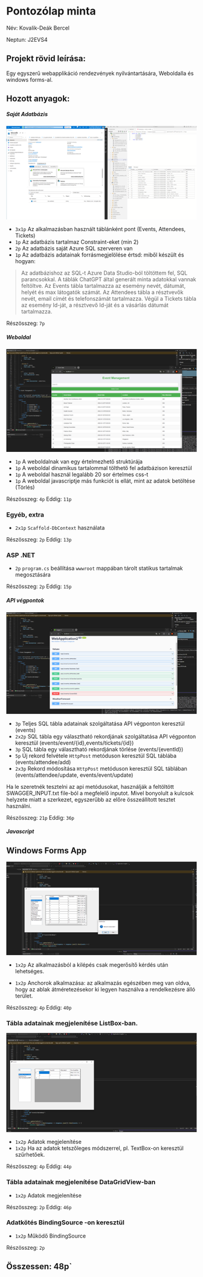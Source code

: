 # Pontozólap minta
Név: Kovalik-Deák Bercel    

Neptun: J2EVS4

## Projekt rövid leírása:
Egy egyszerű webapplikáció rendezvények nyilvántartására, Weboldalla és windows forms-al.


## Hozott anyagok:

##### Saját Adatbázis

![azure](./azure.png)
- `3x1p` Az alkalmazásban használt táblánként pont (Events, Attendees, Tickets)
- `1p` Az adatbázis tartalmaz Constraint-eket (min 2)
- `2p` Az adatbázis saját Azure SQL szerveren van
- `1p` Az adatbázis adatainak forrásmegjelölése értsd: miből készült és hogyan:
>Az adatbázishoz az SQL-t Azure Data Studio-ból töltöttem fel, SQL parancsokkal. A táblák ChatGPT által generált minta adatokkal vannak feltöltve. Az Events tábla tartalmazza az esemény nevét, dátumát, helyét és max látogatók számát. Az Attendees tábla a résztvevők nevét, email címét és telefonszámát tartalmazza. Végül a Tickets tábla az esemény Id-ját, a résztvevő Id-ját és a vásárlás dátumát tartalmazza.

Részösszeg: `7p`

##### Weboldal

![weboldal](./webolda.png)

- `1p` A weboldalnak van egy értelmezhető struktúrája
- `1p` A weboldal dinamikus tartalommal tölthető fel adatbázison keresztül
- `1p` A weboldal használ legalább 20 sor értelmes css-t
- `1p` A weboldal javascriptje más funkciót is ellát, mint az adatok betöltése (Törlés)

Részösszeg: `4p`
Eddig: `11p`

### Egyéb, extra

- `2x1p`  `Scaffold-DbContext` használata

Részösszeg: `2p`
Eddig: `13p`


### ASP .NET 

- `2p`  `program.cs` beállítása `wwwroot` mappában tárolt statikus tartalmak megosztására

Részösszeg: `2p`
Eddig: `15p`

##### API végpontok

![swagger](./swagger.PNG)

- `3p` Teljes SQL tábla adatainak szolgáltatása API végponton keresztül (events)
- `2x2p` SQL tábla egy választható rekordjának szolgáltatása API végponton keresztül (events/event/{id},events/tickets/{id})
- `3p` SQL tábla egy választható rekordjának törlése (events/{eventId})
- `5p` Új rekord felvétele `HttpPost` metóduson keresztül SQL táblába (events/attendee/add)
- `2x3p` Rekord módosítása `HttpPost` metóduson keresztül SQL táblában (events/attendee/update, events/event/update)

Ha le szeretnék tesztelni az api metódusokat, használják a feltöltött SWAGGER_INPUT.txt file-ból a megfelelő inputot. Mivel bonyolult a kulcsok helyzete miatt a szerkezet, egyszerűbb az előre összeállított tesztet használni.

Részösszeg: `21p`
Eddig: `36p`

##### Javascript

## Windows Forms App

![exit](./kilepes.PNG)

- `1x2p` Az alkalmazásból a kilépés csak megerősítő kérdés után lehetséges.
 
- `1x2p` Anchorok alkalmazása: az alkalmazás egészében meg van oldva, hogy az ablak átméretezésekor ki legyen használva a rendelkezésre álló terület.

Részösszeg: `4p`
Eddig: `40p`

### Tábla adatainak megjelenítése ListBox-ban.

![szures](./szures.PNG)

- `1x2p` Adatok megjelenítése
- `1x2p` Ha az adatok tetszőleges módszerrel, pl. TextBox-on keresztül szűrhetőek.

Részösszeg: `4p`
Eddig: `44p`
 
### Tábla adatainak megjelenítése DataGridView-ban
- `1x2p` Adatok megjelenítése

Részösszeg: `2p`
Eddig: `46p`
 
### Adatkötés BindingSource -on keresztül
- `1x2p` Működő BindingSource

Részösszeg: `2p`

## Összessen: 48p`
